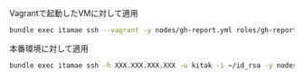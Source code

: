 Vagrantで起動したVMに対して適用

```sh
bundle exec itamae ssh --vagrant -y nodes/gh-report.yml roles/gh-report.rb  --log-level debug
```

本番環境に対して適用

```sh
bundle exec itamae ssh -h XXX.XXX.XXX.XXX -u kitak -i ~/id_rsa -y nodes/gh-report.yml roles/gh-report.rb  --log-level debug
```

